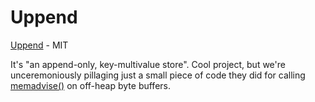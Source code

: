 # Uppend

[Uppend](https://github.com/upserve/uppend) - MIT

It's "an append-only, key-multivalue store". Cool project, but we're unceremoniously pillaging just a small piece of 
code they did for calling [memadvise()](https://man7.org/linux/man-pages/man2/madvise.2.html) on off-heap byte buffers.
